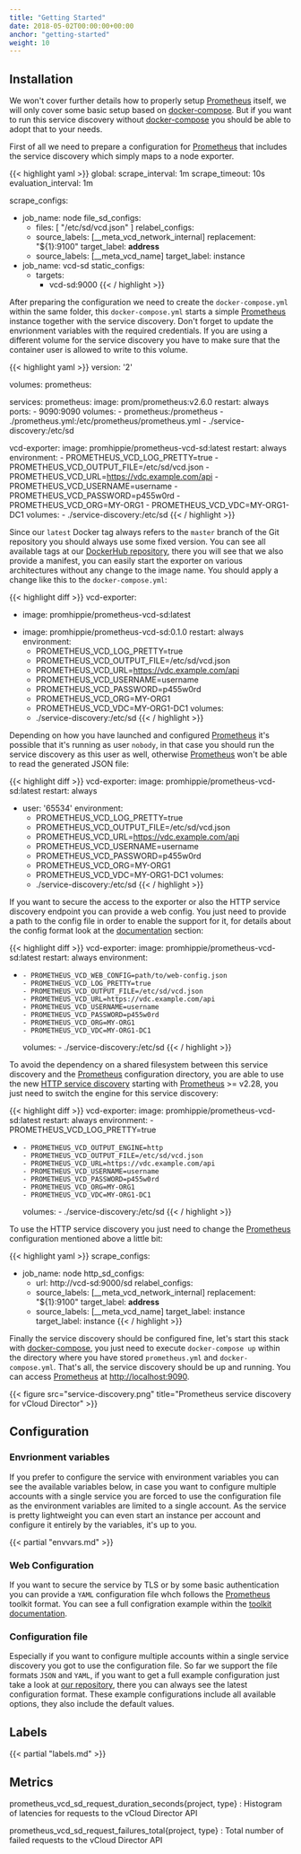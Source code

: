 ```yaml
---
title: "Getting Started"
date: 2018-05-02T00:00:00+00:00
anchor: "getting-started"
weight: 10
---
```


## Installation

We won't cover further details how to properly setup [Prometheus](https://prometheus.io) itself, we will only cover some basic setup based on [docker-compose](https://docs.docker.com/compose/). But if you want to run this service discovery without [docker-compose](https://docs.docker.com/compose/) you should be able to adopt that to your needs.

First of all we need to prepare a configuration for [Prometheus](https://prometheus.io) that includes the service discovery which simply maps to a node exporter.

{{< highlight yaml >}}
global:
  scrape_interval: 1m
  scrape_timeout: 10s
  evaluation_interval: 1m

scrape_configs:
- job_name: node
  file_sd_configs:
  - files: [ "/etc/sd/vcd.json" ]
  relabel_configs:
  - source_labels: [__meta_vcd_network_internal]
    replacement: "${1}:9100"
    target_label: __address__
  - source_labels: [__meta_vcd_name]
    target_label: instance
- job_name: vcd-sd
  static_configs:
  - targets:
    - vcd-sd:9000
{{< / highlight >}}

After preparing the configuration we need to create the `docker-compose.yml` within the same folder, this `docker-compose.yml` starts a simple [Prometheus](https://prometheus.io) instance together with the service discovery. Don't forget to update the envrionment variables with the required credentials. If you are using a different volume for the service discovery you have to make sure that the container user is allowed to write to this volume.

{{< highlight yaml >}}
version: '2'

volumes:
  prometheus:

services:
  prometheus:
    image: prom/prometheus:v2.6.0
    restart: always
    ports:
      - 9090:9090
    volumes:
      - prometheus:/prometheus
      - ./prometheus.yml:/etc/prometheus/prometheus.yml
      - ./service-discovery:/etc/sd

  vcd-exporter:
    image: promhippie/prometheus-vcd-sd:latest
    restart: always
    environment:
      - PROMETHEUS_VCD_LOG_PRETTY=true
      - PROMETHEUS_VCD_OUTPUT_FILE=/etc/sd/vcd.json
      - PROMETHEUS_VCD_URL=https://vdc.example.com/api
      - PROMETHEUS_VCD_USERNAME=username
      - PROMETHEUS_VCD_PASSWORD=p455w0rd
      - PROMETHEUS_VCD_ORG=MY-ORG1
      - PROMETHEUS_VCD_VDC=MY-ORG1-DC1
    volumes:
      - ./service-discovery:/etc/sd
{{< / highlight >}}

Since our `latest` Docker tag always refers to the `master` branch of the Git repository you should always use some fixed version. You can see all available tags at our [DockerHub repository](https://hub.docker.com/r/promhippie/prometheus-vcd-sd/tags/), there you will see that we also provide a manifest, you can easily start the exporter on various architectures without any change to the image name. You should apply a change like this to the `docker-compose.yml`:

{{< highlight diff >}}
  vcd-exporter:
-   image: promhippie/prometheus-vcd-sd:latest
+   image: promhippie/prometheus-vcd-sd:0.1.0
    restart: always
    environment:
      - PROMETHEUS_VCD_LOG_PRETTY=true
      - PROMETHEUS_VCD_OUTPUT_FILE=/etc/sd/vcd.json
      - PROMETHEUS_VCD_URL=https://vdc.example.com/api
      - PROMETHEUS_VCD_USERNAME=username
      - PROMETHEUS_VCD_PASSWORD=p455w0rd
      - PROMETHEUS_VCD_ORG=MY-ORG1
      - PROMETHEUS_VCD_VDC=MY-ORG1-DC1
    volumes:
      - ./service-discovery:/etc/sd
{{< / highlight >}}

Depending on how you have launched and configured [Prometheus](https://prometheus.io) it's possible that it's running as user `nobody`, in that case you should run the service discovery as this user as well, otherwise [Prometheus](https://prometheus.io) won't be able to read the generated JSON file:

{{< highlight diff >}}
  vcd-exporter:
    image: promhippie/prometheus-vcd-sd:latest
    restart: always
+   user: '65534'
    environment:
      - PROMETHEUS_VCD_LOG_PRETTY=true
      - PROMETHEUS_VCD_OUTPUT_FILE=/etc/sd/vcd.json
      - PROMETHEUS_VCD_URL=https://vdc.example.com/api
      - PROMETHEUS_VCD_USERNAME=username
      - PROMETHEUS_VCD_PASSWORD=p455w0rd
      - PROMETHEUS_VCD_ORG=MY-ORG1
      - PROMETHEUS_VCD_VDC=MY-ORG1-DC1
    volumes:
      - ./service-discovery:/etc/sd
{{< / highlight >}}

If you want to secure the access to the exporter or also the HTTP service discovery endpoint you can provide a web config. You just need to provide a path to the config file in order to enable the support for it, for details about the config format look at the [documentation](#web-configuration) section:

{{< highlight diff >}}
  vcd-exporter:
    image: promhippie/prometheus-vcd-sd:latest
    restart: always
    environment:
+     - PROMETHEUS_VCD_WEB_CONFIG=path/to/web-config.json
      - PROMETHEUS_VCD_LOG_PRETTY=true
      - PROMETHEUS_VCD_OUTPUT_FILE=/etc/sd/vcd.json
      - PROMETHEUS_VCD_URL=https://vdc.example.com/api
      - PROMETHEUS_VCD_USERNAME=username
      - PROMETHEUS_VCD_PASSWORD=p455w0rd
      - PROMETHEUS_VCD_ORG=MY-ORG1
      - PROMETHEUS_VCD_VDC=MY-ORG1-DC1
    volumes:
      - ./service-discovery:/etc/sd
{{< / highlight >}}

To avoid the dependency on a shared filesystem between this service discovery and the [Prometheus](https://prometheus.io) configuration directory, you are able to use the new [HTTP service discovery](https://prometheus.io/docs/prometheus/2.28/configuration/configuration/#http_sd_config) starting with [Prometheus](https://prometheus.io) >= v2.28, you just need to switch the engine for this service discovery:

{{< highlight diff >}}
  vcd-exporter:
    image: promhippie/prometheus-vcd-sd:latest
    restart: always
    environment:
      - PROMETHEUS_VCD_LOG_PRETTY=true
+     - PROMETHEUS_VCD_OUTPUT_ENGINE=http
      - PROMETHEUS_VCD_OUTPUT_FILE=/etc/sd/vcd.json
      - PROMETHEUS_VCD_URL=https://vdc.example.com/api
      - PROMETHEUS_VCD_USERNAME=username
      - PROMETHEUS_VCD_PASSWORD=p455w0rd
      - PROMETHEUS_VCD_ORG=MY-ORG1
      - PROMETHEUS_VCD_VDC=MY-ORG1-DC1
    volumes:
      - ./service-discovery:/etc/sd
{{< / highlight >}}

To use the HTTP service discovery you just need to change the [Prometheus](https://prometheus.io) configuration mentioned above a little bit:

{{< highlight yaml >}}
scrape_configs:
- job_name: node
  http_sd_configs:
  - url: http://vcd-sd:9000/sd
  relabel_configs:
  - source_labels: [__meta_vcd_network_internal]
    replacement: "${1}:9100"
    target_label: __address__
  - source_labels: [__meta_vcd_name]
    target_label: instance
    target_label: instance
{{< / highlight >}}

Finally the service discovery should be configured fine, let's start this stack with [docker-compose](https://docs.docker.com/compose/), you just need to execute `docker-compose up` within the directory where you have stored `prometheus.yml` and `docker-compose.yml`. That's all, the service discovery should be up and running. You can access [Prometheus](https://prometheus.io) at [http://localhost:9090](http://localhost:9090).

{{< figure src="service-discovery.png" title="Prometheus service discovery for vCloud Director" >}}

## Configuration

### Envrionment variables

If you prefer to configure the service with environment variables you can see the available variables below, in case you want to configure multiple accounts with a single service you are forced to use the configuration file as the environment variables are limited to a single account. As the service is pretty lightweight you can even start an instance per account and configure it entirely by the variables, it's up to you.

{{< partial "envvars.md" >}}

### Web Configuration

If you want to secure the service by TLS or by some basic authentication you can provide a `YAML` configuration file whch follows the [Prometheus](https://prometheus.io) toolkit format. You can see a full configration example within the [toolkit documentation](https://github.com/prometheus/exporter-toolkit/blob/master/docs/web-configuration.md).

### Configuration file

Especially if you want to configure multiple accounts within a single service discovery you got to use the configuration file. So far we support the file formats `JSON` and `YAML`, if you want to get a full example configuration just take a look at [our repository](https://github.com/promhippie/prometheus-vcd-sd/tree/master/config), there you can always see the latest configuration format. These example configurations include all available options, they also include the default values.

## Labels

{{< partial "labels.md" >}}

## Metrics

prometheus_vcd_sd_request_duration_seconds{project, type}
: Histogram of latencies for requests to the vCloud Director API

prometheus_vcd_sd_request_failures_total{project, type}
: Total number of failed requests to the vCloud Director API

